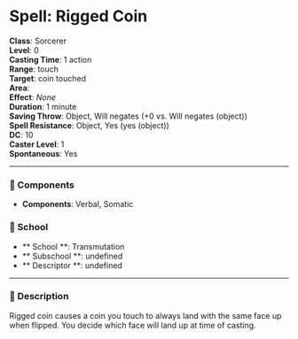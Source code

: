 
# Spell: Rigged Coin
**Class**: Sorcerer  
**Level**: 0  
**Casting Time**: 1 action  
**Range**: touch  
**Target**: coin touched  
**Area**:   
**Effect**: _None_  
**Duration**: 1 minute  
**Saving Throw**: Object, Will negates (+0 vs. Will negates (object))  
**Spell Resistance**: Object, Yes (yes (object))  
**DC**: 10  
**Caster Level**: 1  
**Spontaneous**: Yes

---

### 🔮 Components
- **Components**: Verbal, Somatic

### 🏫 School
- ** School **: Transmutation
- ** Subschool **: undefined
- ** Descriptor **: undefined
---

### 📜 Description
Rigged coin causes a coin you touch to always land with the same face up when flipped. You decide which face will land up at time of casting.
